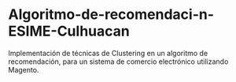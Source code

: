 # Algoritmo-de-recomendaci-n-ESIME-Culhuacan
Implementación de técnicas de Clustering en un algoritmo de recomendación, para un sistema de comercio electrónico utilizando Magento.
